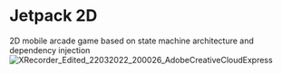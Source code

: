 # Jetpack 2D
 2D mobile arcade game based on state machine architecture and dependency injection
![XRecorder_Edited_22032022_200026_AdobeCreativeCloudExpress](https://user-images.githubusercontent.com/90342602/159549704-d179b284-cb73-457b-8e12-fab09aa37617.gif)
